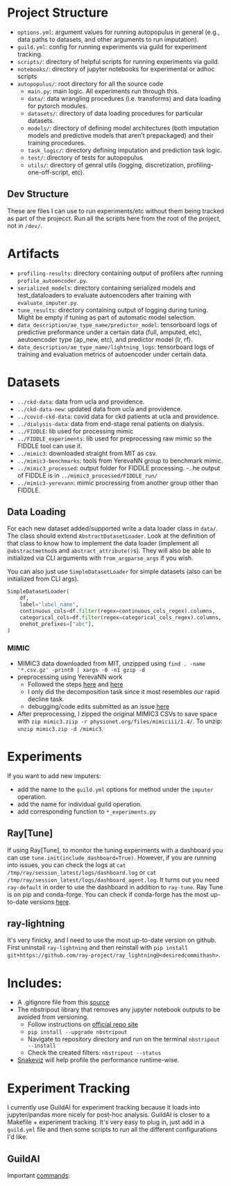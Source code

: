 # Project Structure
- `options.yml`: argument values for running autopopulus in general (e.g., data paths to datasets, and other arguments to run imputation).
- `guild.yml`: config for running experiments via guild for experiment tracking.
- `scripts/`: directory of helpful scripts for running experiments via guild.
- `notebooks/`: directory of jupyter notebooks for experimental or adhoc scripts
- `autopopulus/`: root directory for all the source code
  - `main.py`: main logic. All experiments run through this.
  - `data/`: data wrangling procedures (i.e. transforms) and data loading for pytorch modules.
  - `datasets/`: directory of data loading procedures for particular datasets.
  - `models/`: directory of defining model architectures (both imputation models and predictive models that aren't prepackaged) and their training procedures.
  - `task_logic/`: directory defining imputation and prediction task logic.
  - `test/`: directory of tests for autopopulus
  - `utils/`: directory of genral utils (logging, discretization,  profiling-one-off-script, etc).

## Dev Structure
These are files I can use to run experiments/etc without them being tracked as part of the projecct.
Run all the scripts here from the root of the project, not in `/dev/`. 

# Artifacts
- `profiling-results`: directory containing output of profilers after running `profile_autoencoder.py`.
- `serialized_models`: directory containing serialized models and test_dataloaders to evaluate autoencoders after training with `evaluate_imputer.py`.
- `tune_results`: directory containing output of logging during tuning. Might be empty if tuning as part of automatic model selection.
- `data_description/ae_type_name/predictor_model`: tensorboard logs of predictive preformance under a certain data (full, amputed, etc), aeutoencoder type (ap_new, etc), and predictor model (lr, rf).
- `data_description/ae_type_name/lightning_logs`: tensorboard logs of training and evaluation metrics of autoencoder under certain data.

# Datasets
- `../ckd-data`: data from ucla and providence.
- `../ckd-data-new`: updated data from ucla and providence.
- `../covid-ckd-data`: covid data for ckd patients at ucla and providence.
- `../dialysis-data`: data from end-stage renal patients on dialysis.
- `../FIDDLE`: lib used for processing mimic
- `../FIDDLE_experiments`: lib used for preprocessing raw mimic so the FIDDLE tool can use it.
- `../mimic3`: downloaded straight from MIT as csv.
- `../mimic3-benchmarks`: tools from YerevaNN group to benchmark mimic.
- `../mimic3_processed`: output folder for FIDDLE processing.
  -..he output of FIDDLE is in `../mimic3_processed/FIDDLE_run/`
- `../mimic3-yerevann`: mimic procressing from another group other than FIDDLE.

## Data Loading
For each new dataset added/supported write a data loader class in `data/`.
The class should extend `AbstractDatasetLoader`. Look at the definition of that class to know how to implement the data loader (implement all `@abstractmethod`s and `abstract_attribute()`s). They will also be able to initialized via CLI arguments with `from_argparse_args` if you wish.

You can also just use `SimpleDatasetLoader` for simple datasets (also can be initialized from CLI args).
```python
SimpleDatasetLoader(
    df,
    label="label_name",
    continuous_cols=df.filter(regex=continuous_cols_regex).columns,
    categorical_cols=df.filter(regex=categorical_cols_regex).columns,
    onehot_prefixes=["abc"],
)
```

### MIMIC
- MIMIC3 data downloaded from MIT, unzipped using `find . -name '*.csv.gz' -print0 | xargs -0 -n1 gzip -d`
- preprocessing using YerevaNN work
  - Followed the steps [here](https://github.com/YerevaNN/mimic3-benchmarks#building-a-benchmark) and [here](https://github.com/YerevaNN/mimic3-benchmarks#train--validation-split)
  - I only did the decomposition task since it most resembles our rapid decline task.
  - debugging/code edits submitted as an issue [here](https://github.com/YerevaNN/mimic3-benchmarks/issues/102)
- After preprocessing, I zipped the original MIMIC3 CSVs to save space with `zip mimic3.ziip -r physionet.org/files/mimiciii/1.4/`. To unzip: `unzip mimic3.zip -d /mimic3`.

# Experiments
If you want to add new imputers:
  - add the name to the `guild.yml` options for method under the `imputer` operation.
  - add the name for individual guild operation.
  - add corresponding function to `*_experiments.py`

## Ray[Tune]
If using Ray[Tune], to monitor the tuning experiments with a dashboard you can use `tune.init(include_dashboard=True)`.
However, if you are running into issues, you can check the logs at `cat /tmp/ray/session_latest/logs/dashboard.log` or `cat /tmp/ray/session_latest/logs/dashboard_agent.log`.
It turns out you need `ray-default` in order to use the dashboard in addition to `ray-tune`.
Ray Tune is on pip and conda-forge. You can check if conda-forge has the most up-to-date versions [here](https://github.com/conda-forge/ray-packages-feedstock).

## ray-lightning
It's very finicky, and I need to use the most up-to-date version on github.
First uninstall `ray-lightning` and then reinstall with `pip install git+https://github.com/ray-project/ray_lightning@<desiredcommithash>`.

# Includes:

- A .gitignore file from this [source](https://raw.githubusercontent.com/github/gitignore/master/Python.gitignore)
- The nbstripout library that removes any jupyter notebook outputs to be avoided from versioning.
  - Follow instructions on [official repo site](https://github.com/kynan/nbstripout)
  - `pip install --upgrade nbstripout`
  - Navigate to repository directory and run on the terminal `nbstripout --install`
  - Check the created filters: `nbstripout --status`
- [Snakeviz](https://jiffyclub.github.io/snakeviz/) will help profile the performance runtime-wise.

# Experiment Tracking
I currently use GuildAI for experiment tracking because it loads into jupyter/pandas more nicely for post-hoc analysis.
GuildAI is closer to a Makefile + experiment tracking.
It's very easy to plug in, just add in a `guild.yml` file and then some scripts to run all the different configurations I'd like.

## GuildAI

Important [commands](https://my.guild.ai/t/commands-cheatsheet/193):